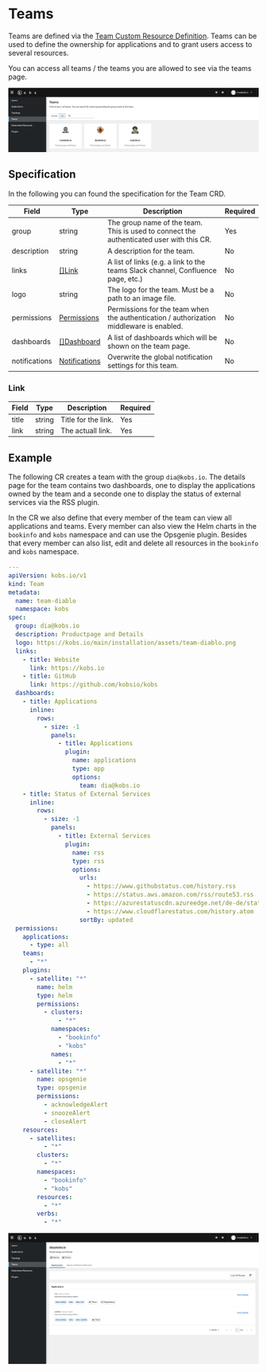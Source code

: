 # Teams

Teams are defined via the [Team Custom Resource Definition](https://github.com/kobsio/kobs/blob/main/deploy/kustomize/crds/kobs.io_teams.yaml). Teams can be used to define the ownership for applications and to grant users access to several resources.

You can access all teams / the teams you are allowed to see via the teams page.

![Teams](assets/teams.png)

## Specification

In the following you can found the specification for the Team CRD.

| Field | Type | Description | Required |
| ----- | ---- | ----------- | -------- |
| group | string | The group name of the team. This is used to connect the authenticated user with this CR. | Yes |
| description | string | A description for the team. | No |
| links | [[]Link](#link) | A list of links (e.g. a link to the teams Slack channel, Confluence page, etc.) | No |
| logo | string | The logo for the team. Must be a path to an image file. | No |
| permissions | [Permissions](./users.md#permissions) | Permissions for the team when the authentication / authorization middleware is enabled. | No |
| dashboards | [[]Dashboard](./applications.md#dashboard) | A list of dashboards which will be shown on the team page. | No |
| notifications | [Notifications](./users.md#notifications) | Overwrite the global notification settings for this team. | No |

### Link

| Field | Type | Description | Required |
| ----- | ---- | ----------- | -------- |
| title | string | Title for the link. | Yes |
| link | string | The actuall link. | Yes |

## Example

The following CR creates a team with the group `dia@kobs.io`. The details page for the team contains two dashboards, one to display the applications owned by the team and a seconde one to display the status of external services via the RSS plugin.

In the CR we also define that every member of the team can view all applications and teams. Every member can also view the Helm charts in the `bookinfo` and `kobs` namespace and can use the Opsgenie plugin. Besides that every member can also list, edit and delete all resources in the `bookinfo` and `kobs` namespace.

```yaml
---
apiVersion: kobs.io/v1
kind: Team
metadata:
  name: team-diablo
  namespace: kobs
spec:
  group: dia@kobs.io
  description: Productpage and Details
  logo: https://kobs.io/main/installation/assets/team-diablo.png
  links:
    - title: Website
      link: https://kobs.io
    - title: GitHub
      link: https://github.com/kobsio/kobs
  dashboards:
    - title: Applications
      inline:
        rows:
          - size: -1
            panels:
              - title: Applications
                plugin:
                  name: applications
                  type: app
                  options:
                    team: dia@kobs.io
    - title: Status of External Services
      inline:
        rows:
          - size: -1
            panels:
              - title: External Services
                plugin:
                  name: rss
                  type: rss
                  options:
                    urls:
                      - https://www.githubstatus.com/history.rss
                      - https://status.aws.amazon.com/rss/route53.rss
                      - https://azurestatuscdn.azureedge.net/de-de/status/feed/
                      - https://www.cloudflarestatus.com/history.atom
                    sortBy: updated
  permissions:
    applications:
      - type: all
    teams:
      - "*"
    plugins:
      - satellite: "*"
        name: helm
        type: helm
        permissions:
          - clusters:
              - "*"
            namespaces:
              - "bookinfo"
              - "kobs"
            names:
              - "*"
      - satellite: "*"
        name: opsgenie
        type: opsgenie
        permissions:
          - acknowledgeAlert
          - snoozeAlert
          - closeAlert
    resources:
      - satellites:
          - "*"
        clusters:
          - "*"
        namespaces:
          - "bookinfo"
          - "kobs"
        resources:
          - "*"
        verbs:
          - "*"
```

![Team Details](assets/teams-details.png)
